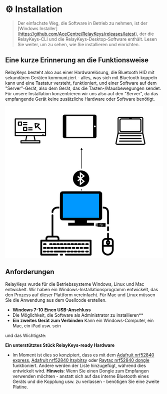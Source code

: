 # ⚙️ Installation



> Der einfachste Weg, die Software in Betrieb zu nehmen, ist der [Windows Installer] (https://github.com/AceCentre/RelayKeys/releases/latest), der die RelayKeys-CLI und die RelayKeys-Desktop-Software enthält. Lesen Sie weiter, um zu sehen, wie Sie installieren und einrichten.

## Eine kurze Erinnerung an die Funktionsweise

RelayKeys besteht also aus einer Hardwarelösung, die Bluetooth HID mit sekundären Geräten kommuniziert - alles, was sich mit Bluetooth koppeln kann und eine Tastatur versteht, funktioniert, und einer Software auf dem "Server"-Gerät, also dem Gerät, das die Tasten-/Mausbewegungen sendet. Für unsere Installation konzentrieren wir uns also auf den "Server", da das empfangende Gerät keine zusätzliche Hardware oder Software benötigt.

![RelayKeys Übersicht](../img/overview.png)

## Anforderungen

RelayKeys wurde für die Betriebssysteme Windows, Linux und Mac entwickelt. Wir haben ein Windows-Installationsprogramm entwickelt, das den Prozess auf dieser Plattform vereinfacht. Für Mac und Linux müssen Sie die Anwendung aus dem Quellcode erstellen.

* **Windows 7-10**
**Einen USB-Anschluss**
* Die Möglichkeit, die Software als Administrator zu installieren**
* **Ein zweites Gerät zum Verbinden** Kann ein Windows-Computer, ein Mac, ein iPad usw. sein


und das Wichtigste:

**Ein unterstütztes Stück RelayKeys-ready Hardware**
  * Im Moment ist dies so konzipiert, dass es mit dem [Adafruit nrf52840 express](https://www.adafruit.com/product/4062), [Adafruit nrf52840 Itsybitsy](https://www.adafruit.com/product/4481) oder [Raytac nrf52840 dongle](https://www.adafruit.com/product/5199) funktioniert. Andere werden der Liste hinzugefügt, während dies entwickelt wird.
  **Hinweis**: Wenn Sie einen Dongle zum Empfangen verwenden möchten - anstatt sich auf das interne Bluetooth eines Geräts und die Kopplung usw. zu verlassen - benötigen Sie eine zweite Platine.

